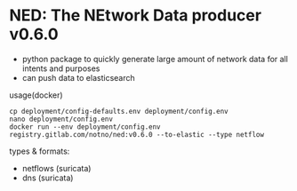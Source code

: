 # NED: The NEtwork Data producer v0.6.0

* python package to quickly generate large amount of network data for all intents and purposes
* can push data to elasticsearch

usage(docker)
```
cp deployment/config-defaults.env deployment/config.env
nano deployment/config.env
docker run --env deployment/config.env registry.gitlab.com/notno/ned:v0.6.0 --to-elastic --type netflow
```

types & formats:
* netflows (suricata)
* dns (suricata)
